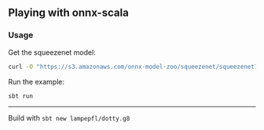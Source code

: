 ## Playing with onnx-scala

### Usage

Get the squeezenet model:

```sh
curl -O "https://s3.amazonaws.com/onnx-model-zoo/squeezenet/squeezenet1.1/squeezenet1.1.onnx"
```

Run the example:

```sh
sbt run
```


---

Build with `sbt new lampepfl/dotty.g8`
